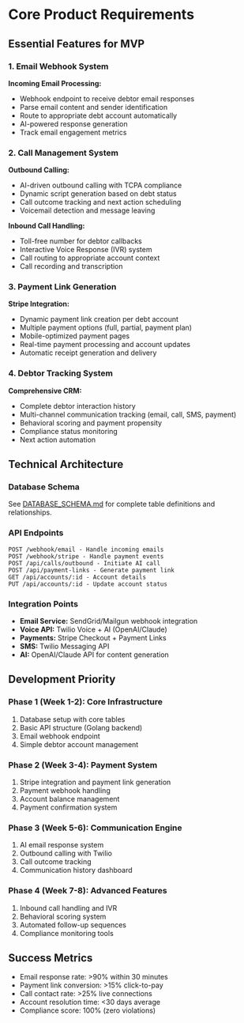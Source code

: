 # Core Product Requirements

## Essential Features for MVP

### 1. Email Webhook System
**Incoming Email Processing:**
- Webhook endpoint to receive debtor email responses
- Parse email content and sender identification
- Route to appropriate debt account automatically
- AI-powered response generation
- Track email engagement metrics

### 2. Call Management System
**Outbound Calling:**
- AI-driven outbound calling with TCPA compliance
- Dynamic script generation based on debt status
- Call outcome tracking and next action scheduling
- Voicemail detection and message leaving

**Inbound Call Handling:**
- Toll-free number for debtor callbacks
- Interactive Voice Response (IVR) system
- Call routing to appropriate account context
- Call recording and transcription

### 3. Payment Link Generation
**Stripe Integration:**
- Dynamic payment link creation per debt account
- Multiple payment options (full, partial, payment plan)
- Mobile-optimized payment pages
- Real-time payment processing and account updates
- Automatic receipt generation and delivery

### 4. Debtor Tracking System
**Comprehensive CRM:**
- Complete debtor interaction history
- Multi-channel communication tracking (email, call, SMS, payment)
- Behavioral scoring and payment propensity
- Compliance status monitoring
- Next action automation

## Technical Architecture

### Database Schema
See [DATABASE_SCHEMA.md](DATABASE_SCHEMA.md) for complete table definitions and relationships.

### API Endpoints
```
POST /webhook/email - Handle incoming emails
POST /webhook/stripe - Handle payment events
POST /api/calls/outbound - Initiate AI call
POST /api/payment-links - Generate payment link
GET /api/accounts/:id - Account details
PUT /api/accounts/:id - Update account status
```

### Integration Points
- **Email Service:** SendGrid/Mailgun webhook integration
- **Voice API:** Twilio Voice + AI (OpenAI/Claude)
- **Payments:** Stripe Checkout + Payment Links
- **SMS:** Twilio Messaging API
- **AI:** OpenAI/Claude API for content generation

## Development Priority

### Phase 1 (Week 1-2): Core Infrastructure
1. Database setup with core tables
2. Basic API structure (Golang backend)
3. Email webhook endpoint
4. Simple debtor account management

### Phase 2 (Week 3-4): Payment System
1. Stripe integration and payment link generation
2. Payment webhook handling
3. Account balance management
4. Payment confirmation system

### Phase 3 (Week 5-6): Communication Engine
1. AI email response system
2. Outbound calling with Twilio
3. Call outcome tracking
4. Communication history dashboard

### Phase 4 (Week 7-8): Advanced Features
1. Inbound call handling and IVR
2. Behavioral scoring system
3. Automated follow-up sequences
4. Compliance monitoring tools

## Success Metrics
- Email response rate: >90% within 30 minutes
- Payment link conversion: >15% click-to-pay
- Call contact rate: >25% live connections
- Account resolution time: <30 days average
- Compliance score: 100% (zero violations)